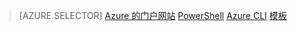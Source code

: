 > [AZURE.SELECTOR]
[Azure 的门户网站](../articles/load-balancer/load-balancer-get-started-ilb-arm-portal.md)
[PowerShell](../articles/load-balancer/load-balancer-get-started-ilb-arm-ps.md)
[Azure CLI](../articles/load-balancer/load-balancer-get-started-ilb-arm-cli.md)
[模板](../articles/load-balancer/load-balancer-get-started-ilb-arm-template.md)
